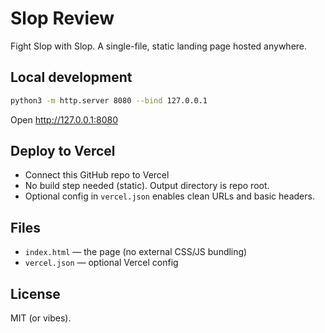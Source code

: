 # Slop Review

Fight Slop with Slop. A single-file, static landing page hosted anywhere.

## Local development

```bash
python3 -m http.server 8080 --bind 127.0.0.1
```

Open http://127.0.0.1:8080

## Deploy to Vercel

- Connect this GitHub repo to Vercel
- No build step needed (static). Output directory is repo root.
- Optional config in `vercel.json` enables clean URLs and basic headers.

## Files

- `index.html` — the page (no external CSS/JS bundling)
- `vercel.json` — optional Vercel config

## License

MIT (or vibes).
